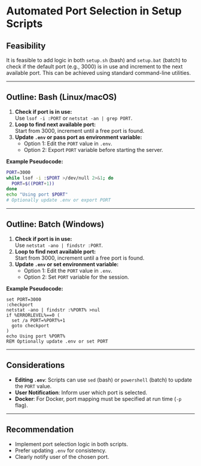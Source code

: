 # Automated Port Selection in Setup Scripts

## Feasibility

It is feasible to add logic in both `setup.sh` (bash) and `setup.bat` (batch) to check if the default port (e.g., 3000) is in use and increment to the next available port. This can be achieved using standard command-line utilities.

---

## Outline: Bash (Linux/macOS)

1. **Check if port is in use:**  
   Use `lsof -i :PORT` or `netstat -an | grep PORT`.
2. **Loop to find next available port:**  
   Start from 3000, increment until a free port is found.
3. **Update `.env` or pass port as environment variable:**  
   - Option 1: Edit the `PORT` value in `.env`.
   - Option 2: Export `PORT` variable before starting the server.

**Example Pseudocode:**
```bash
PORT=3000
while lsof -i :$PORT >/dev/null 2>&1; do
  PORT=$((PORT+1))
done
echo "Using port $PORT"
# Optionally update .env or export PORT
```

---

## Outline: Batch (Windows)

1. **Check if port is in use:**  
   Use `netstat -ano | findstr :PORT`.
2. **Loop to find next available port:**  
   Start from 3000, increment until a free port is found.
3. **Update `.env` or set environment variable:**  
   - Option 1: Edit the `PORT` value in `.env`.
   - Option 2: Set `PORT` variable for the session.

**Example Pseudocode:**
```batch
set PORT=3000
:checkport
netstat -ano | findstr :%PORT% >nul
if %ERRORLEVEL%==0 (
  set /a PORT=%PORT%+1
  goto checkport
)
echo Using port %PORT%
REM Optionally update .env or set PORT
```

---

## Considerations

- **Editing `.env`**: Scripts can use `sed` (bash) or `powershell` (batch) to update the `PORT` value.
- **User Notification**: Inform user which port is selected.
- **Docker**: For Docker, port mapping must be specified at run time (`-p` flag).

---

## Recommendation

- Implement port selection logic in both scripts.
- Prefer updating `.env` for consistency.
- Clearly notify user of the chosen port.
